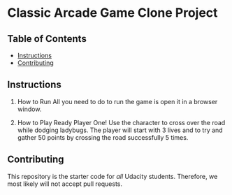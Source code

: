 # Classic Arcade Game Clone Project

## Table of Contents

- [Instructions](#instructions)
- [Contributing](#contributing)

## Instructions

1. How to Run
All you need to do to run the game is open it in a browser window.

2. How to Play
Ready Player One!
Use the character to cross over the road while dodging ladybugs.
The player will start with 3 lives and to try and gather 50 points by crossing the road successfully 5 times.

## Contributing

This repository is the starter code for _all_ Udacity students. Therefore, we most likely will not accept pull requests.
